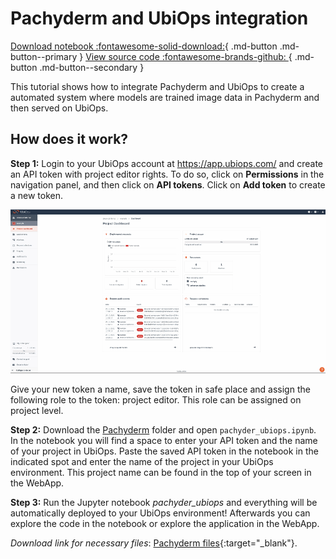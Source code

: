 # Pachyderm and  UbiOps integration

[Download notebook :fontawesome-solid-download:](https://download-github.ubiops.com/#!/home?url=https://github.com/UbiOps/tutorials/tree/master/pachyderm/pachyderm){ .md-button .md-button--primary } [View source code :fontawesome-brands-github: ](https://github.com/UbiOps/tutorials/blob/master/pachyderm/pachyderm/pachyderm_ubiops.ipynb){ .md-button .md-button--secondary }

This tutorial shows how to integrate Pachyderm and UbiOps to create a 
automated system where models are trained image data in Pachyderm and then 
served on UbiOps. 
## How does it work?

**Step 1:** Login to your UbiOps account at https://app.ubiops.com/ and create an API token with project editor
 rights. To do so, click on **Permissions** in the navigation panel, and then click on **API tokens**.
Click on **Add token** to create a new token.

![Creating an API token](../pictures/create-token.gif)

Give your new token a name, save the token in safe place and assign the following role to the token: project editor.
This role can be assigned on project level.

**Step 2:** Download the [Pachyderm](https://download-github.ubiops.com/#!/home?url=https://github.com/UbiOps/tutorials/tree/master/pachyderm/pachyderm) 
folder and open `pachyder_ubiops.ipynb`. In the notebook you will find a space
to enter your API token and the name of your project in UbiOps. Paste the saved API token in the notebook in the indicated spot
and enter the name of the project in your UbiOps environment. This project name can be found in the top of your screen in the
WebApp.

**Step 3:** Run the Jupyter notebook *pachyder_ubiops* and everything will be automatically deployed to your UbiOps environment! 
Afterwards you can explore the code in the notebook or explore the application in the WebApp.

_Download link for necessary files_: [Pachyderm files](https://download-github.ubiops.com/#!/home?url=https://github.com/UbiOps/tutorials/tree/master/pachyderm/pachyderm){:target="_blank"}.